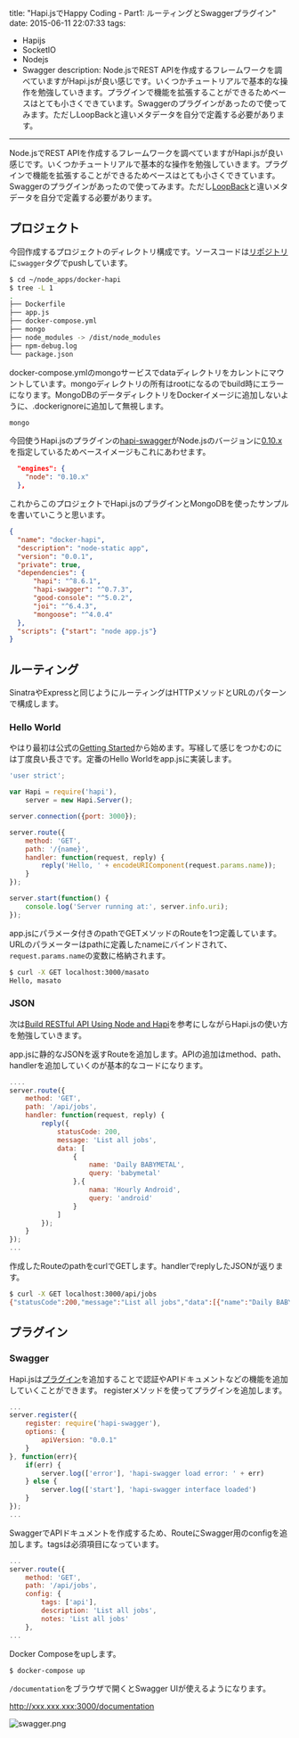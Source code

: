 title: "Hapi.jsでHappy Coding - Part1: ルーティングとSwaggerプラグイン"
date: 2015-06-11 22:07:33
tags:
 - Hapijs
 - SocketIO
 - Nodejs
 - Swagger
description: Node.jsでREST APIを作成するフレームワークを調べていますがHapi.jsが良い感じです。いくつかチュートリアルで基本的な操作を勉強していきます。プラグインで機能を拡張することができるためベースはとても小さくできています。Swaggerのプラグインがあったので使ってみます。ただしLoopBackと違いメタデータを自分で定義する必要があります。
---

Node.jsでREST APIを作成するフレームワークを調べていますがHapi.jsが良い感じです。いくつかチュートリアルで基本的な操作を勉強していきます。プラグインで機能を拡張することができるためベースはとても小さくできています。Swaggerのプラグインがあったので使ってみます。ただし[LoopBack](/2015/06/09/nodejs-loopback-on-docker-compose-mongodb/)と違いメタデータを自分で定義する必要があります。

<!-- more -->

## プロジェクト

今回作成するプロジェクトのディレクトリ構成です。ソースコードは[リポジトリ](https://github.com/masato/docker-swagger/tree/swagger)に`swagger`タグでpushしています。

```bash
$ cd ~/node_apps/docker-hapi
$ tree -L 1
.
├── Dockerfile
├── app.js
├── docker-compose.yml
├── mongo
├── node_modules -> /dist/node_modules
├── npm-debug.log
└── package.json
```

docker-compose.ymlのmongoサービスでdataディレクトリをカレントにマウントしています。mongoディレクトリの所有はrootになるのでbuild時にエラーになります。MongoDBのデータディレクトリをDockerイメージに追加しないように、.dockerignoreに追加して無視します。

```bash ~/node_apps/docker-hapi/.dockerignore
mongo
```

今回使うHapi.jsのプラグインの[hapi-swagger](https://github.com/glennjones/hapi-swagger/)がNode.jsのバージョンに[0.10.x](https://github.com/glennjones/hapi-swagger/blob/master/package.json)を指定しているためベースイメージもこれにあわせます。

```package.json
  "engines": {
    "node": "0.10.x"
  },
```

これからこのプロジェクトでHapi.jsのプラグインとMongoDBを使ったサンプルを書いていこうと思います。

```json:~/node_apps/docker-hapi/package.json
{
  "name": "docker-hapi",
  "description": "node-static app",
  "version": "0.0.1",
  "private": true,
  "dependencies": {
      "hapi": "^8.6.1",
      "hapi-swagger": "^0.7.3",
      "good-console": "^5.0.2",
      "joi": "^6.4.3",
      "mongoose": "^4.0.4"
  },
  "scripts": {"start": "node app.js"}
}
```

## ルーティング

SinatraやExpressと同じようにルーティングはHTTPメソッドとURLのパターンで構成します。

### Hello World

やはり最初は公式の[Getting Started](http://hapijs.com/tutorials)から始めます。写経して感じをつかむのには丁度良い長さです。定番のHello Worldをapp.jsに実装します。

```js ~/node_apps/docker-hapi/app.js
'user strict';

var Hapi = require('hapi'),
    server = new Hapi.Server();

server.connection({port: 3000});

server.route({
    method: 'GET',
    path: '/{name}',
    handler: function(request, reply) {
        reply('Hello, ' + encodeURIComponent(request.params.name));
    }
});

server.start(function() {
    console.log('Server running at:', server.info.uri);
});
```

app.jsにパラメータ付きのpathでGETメソッドのRouteを1つ定義しています。URLのパラメーターはpathに定義したnameにバインドされて、`request.params.name`の変数に格納されます。

```bash
$ curl -X GET localhost:3000/masato
Hello, masato
```

### JSON

次は[Build RESTful API Using Node and Hapi](http://www.tothenew.com/blog/build-restful-api-using-node-and-hapi/)を参考にしながらHapi.jsの使い方を勉強していきます。

app.jsに静的なJSONを返すRouteを追加します。APIの追加はmethod、path、handlerを追加していくのが基本的なコードになります。

```js ~/node_apps/docker-hapi/app.js
....
server.route({
    method: 'GET',
    path: '/api/jobs',
    handler: function(request, reply) {
        reply({
            statusCode: 200,
            message: 'List all jobs',
            data: [
                {
                    name: 'Daily BABYMETAL',
                    query: 'babymetal'
                },{
                    nama: 'Hourly Android',
                    query: 'android'
                }
            ]
        });
    }
});
...
```

作成したRouteのpathをcurlでGETします。handlerでreplyしたJSONが返ります。

```bash
$ curl -X GET localhost:3000/api/jobs
{"statusCode":200,"message":"List all jobs","data":[{"name":"Daily BABYMETAL","query":"babymetal"},{"nama":"Hourly Andrond","query":"android"}]}
```

## プラグイン

### Swagger 

Hapi.jsは[プラグイン](http://hapijs.com/plugins)を追加することで認証やAPIドキュメントなどの機能を追加していくことができます。
registerメソッドを使ってプラグインを追加します。

```js ~/node_apps/docker-hapi/app.js
...
server.register({
    register: require('hapi-swagger'),
    options: {
        apiVersion: "0.0.1"
    }
}, function(err){
    if(err) {
        server.log(['error'], 'hapi-swagger load error: ' + err)
    } else {
        server.log(['start'], 'hapi-swagger interface loaded')
    }
});
...
```

SwaggerでAPIドキュメントを作成するため、RouteにSwagger用のconfigを追加します。tagsは必須項目になっています。

```js ~/node_apps/docker-hapi/app.js
...
server.route({
    method: 'GET',
    path: '/api/jobs',
    config: {
        tags: ['api'],
        description: 'List all jobs',
        notes: 'List all jobs'
    },
...
```

Docker Composeをupします。

```bash
$ docker-compose up
```

`/documentation`をブラウザで開くとSwagger UIが使えるようになります。

http://xxx.xxx.xxx:3000/documentation

![swagger.png](/2015/06/11/hapijs-swagger-plugin/swagger.png)

